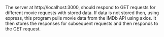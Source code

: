   The server at http://localhost:3000, should respond to GET requests for different movie requests with stored data. If data is not stored then, using express, this program pulls movie data from the IMDb API using axios. It then stores the responses for subsequent requests and then responds to the GET request.